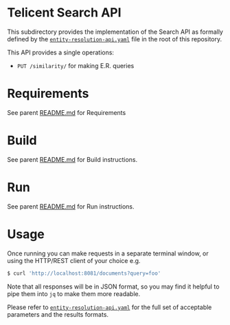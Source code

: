 # Telicent Search API

This subdirectory provides the implementation of the Search API as formally defined by the
[`entity-resolution-api.yaml`](../entity-resolution-api.yaml) file in the root of this repository.

This API provides a single operations:

- `PUT /similarity/` for making E.R. queries

# Requirements

See parent [README.md](../README.md) for Requirements

# Build

See parent [README.md](../README.md) for Build instructions.

# Run

See parent [README.md](../README.md) for Run instructions.

# Usage

Once running you can make requests in a separate terminal window, or using the HTTP/REST client of your choice e.g.

```bash
$ curl 'http://localhost:8081/documents?query=foo'
```

Note that all responses will be in JSON format, so you may find it helpful to pipe them into `jq` to make them more
readable.

Please refer to [`entity-resolution-api.yaml`](../entity-resolution-api.yaml) for the full set of acceptable parameters and the results
formats.

